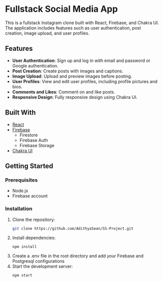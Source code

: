 # Fullstack Social Media App

This is a fullstack Instagram clone built with React, Firebase, and Chakra UI. The application includes features such as user authentication, post creation, image upload, and user profiles.

## Features

- **User Authentication**: Sign up and log in with email and password or Google authentication.
- **Post Creation**: Create posts with images and captions.
- **Image Upload**: Upload and preview images before posting.
- **User Profiles**: View and edit user profiles, including profile pictures and bios.
- **Comments and Likes**: Comment on and like posts.
- **Responsive Design**: Fully responsive design using Chakra UI.

## Built With

- [React](https://reactjs.org/)
- [Firebase](https://firebase.google.com/)
  - Firestore
  - Firebase Auth
  - Firebase Storage
- [Chakra UI](https://chakra-ui.com/)

## Getting Started

### Prerequisites

- Node.js
- Firebase account

### Installation

1. Clone the repository:
   ```sh
   git clone https://github.com/AdithyaSean/SS-Project.git
   ```
2. Install dependencies:
   ```
   npm install
3. Create a .env file in the root directory and add your Firebase and Postgresql configurations
4. Start the development server:
    ```
    npm start
